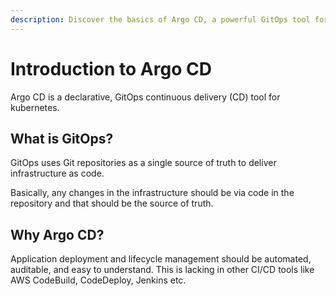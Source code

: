 ```yaml
---
description: Discover the basics of Argo CD, a powerful GitOps tool for managing Kubernetes applications. Learn how to create projects, applications, and configure authentication.
---
```


# Introduction to Argo CD

Argo CD is a declarative, GitOps continuous delivery (CD) tool for kubernetes.


## What is GitOps?

GitOps uses Git repositories as a single source of truth to deliver infrastructure as code.

Basically, any changes in the infrastructure should be via code in the repository and that should be the source of truth.



## Why Argo CD?

Application deployment and lifecycle management should be automated, auditable, and easy to understand. This is lacking in other CI/CD tools like AWS CodeBuild, CodeDeploy, Jenkins etc.